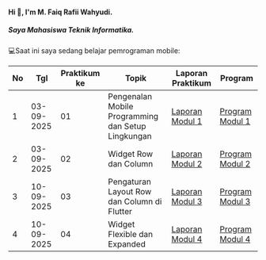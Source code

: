#### Hi 👋, I'm M. Faiq Rafii Wahyudi. 
##### Saya Mahasiswa Teknik Informatika.

💻Saat ini saya sedang belajar pemrograman mobile:

| No  | Tgl  | Praktikum ke  | Topik  | Laporan Praktikum | Program |
| ------------ | ------------ | ------------ | ------------ | ------------ | ------------ | 
|  1 | 03-09-2025  | 01  | Pengenalan Mobile Programming dan Setup Lingkungan  | [Laporan Modul 1](https://drive.google.com/file/d/1l4fuXOwvw1DM5kWbzXE4Q-m7yXK0l8LK/view?usp=sharing) | [Program Modul 1](https://github.com/FaiqRafii/Praktikum-Mobile-Modul-1) |
|  2 | 03-09-2025  | 02  | Widget Row dan Column  | [Laporan Modul 2](https://drive.google.com/file/d/11tFn_y8oqZM-qLg59P-q5H6B81rbKTYK/view?usp=sharing)| [Program Modul 2](https://github.com/FaiqRafii/Praktikum-Mobile-Modul-2)|
|  3 | 10-09-2025  | 03  | Pengaturan Layout Row dan Column di Flutter  | [Laporan Modul 3](https://drive.google.com/file/d/11tFn_y8oqZM-qLg59P-q5H6B81rbKTYK/view?usp=sharing)| [Program Modul 3](https://github.com/FaiqRafii/Praktikum-Mobile-Modul-3)|
|  4 | 10-09-2025  | 04  | Widget Flexible dan Expanded  | [Laporan Modul 4](https://drive.google.com/file/d/11tFn_y8oqZM-qLg59P-q5H6B81rbKTYK/view?usp=sharing)| [Program Modul 4](https://github.com/FaiqRafii/Praktikum-Mobile-Modul-4)|
